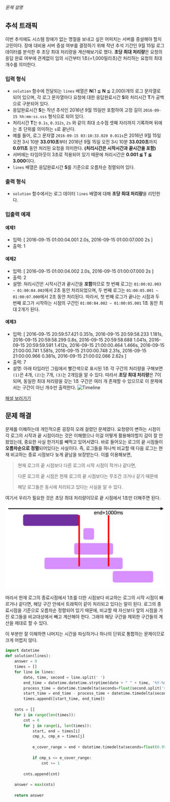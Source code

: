 ###### 문제 설명

## 추석 트래픽

이번 추석에도 시스템 장애가 없는 명절을 보내고 싶은 어피치는 서버를 증설해야 할지 고민이다. 장애 대비용 서버 증설 여부를 결정하기 위해 작년 추석 기간인 9월 15일 로그 데이터를 분석한 후 초당 최대 처리량을 계산해보기로 했다. **초당 최대 처리량**은 요청의 응답 완료 여부에 관계없이 임의 시간부터 1초(=1,000밀리초)간 처리하는 요청의 최대 개수를 의미한다.

### 입력 형식

- `solution` 함수에 전달되는 `lines` 배열은 **N**(1 ≦ **N** ≦ 2,000)개의 로그 문자열로 되어 있으며, 각 로그 문자열마다 요청에 대한 응답완료시간 **S**와 처리시간 **T**가 공백으로 구분되어 있다.
- 응답완료시간 **S**는 작년 추석인 2016년 9월 15일만 포함하여 고정 길이 `2016-09-15 hh:mm:ss.sss` 형식으로 되어 있다.
- 처리시간 **T**는 `0.1s`, `0.312s`, `2s` 와 같이 최대 소수점 셋째 자리까지 기록하며 뒤에는 초 단위를 의미하는 `s`로 끝난다.
- 예를 들어, 로그 문자열 `2016-09-15 03:10:33.020 0.011s`은 2016년 9월 15일 오전 3시 10분 **33.010초**부터 2016년 9월 15일 오전 3시 10분 **33.020초**까지 **0.011초** 동안 처리된 요청을 의미한다. **(처리시간은 시작시간과 끝시간을 포함)**
- 서버에는 타임아웃이 3초로 적용되어 있기 때문에 처리시간은 **0.001 ≦ T ≦ 3.000**이다.
- `lines` 배열은 응답완료시간 **S**를 기준으로 오름차순 정렬되어 있다.

### 출력 형식

- `solution` 함수에서는 로그 데이터 `lines` 배열에 대해 **초당 최대 처리량**을 리턴한다.

### 입출력 예제

#### 예제1

- 입력: [
  2016-09-15 01:00:04.001 2.0s,
  2016-09-15 01:00:07.000 2s
  ]
- 출력: 1

#### 예제2

- 입력: [
  2016-09-15 01:00:04.002 2.0s,
  2016-09-15 01:00:07.000 2s
  ]
- 출력: 2
- 설명: 처리시간은 시작시간과 끝시간을 **포함**하므로
  첫 번째 로그는 `01:00:02.003 ~ 01:00:04.002`에서 2초 동안 처리되었으며,
  두 번째 로그는 `01:00:05.001 ~ 01:00:07.000`에서 2초 동안 처리된다.
  따라서, 첫 번째 로그가 끝나는 시점과 두 번째 로그가 시작하는 시점의 구간인 `01:00:04.002 ~ 01:00:05.001` 1초 동안 최대 2개가 된다.

#### 예제3

- 입력: [
  2016-09-15 20:59:57.421 0.351s,
  2016-09-15 20:59:58.233 1.181s,
  2016-09-15 20:59:58.299 0.8s,
  2016-09-15 20:59:58.688 1.041s,
  2016-09-15 20:59:59.591 1.412s,
  2016-09-15 21:00:00.464 1.466s,
  2016-09-15 21:00:00.741 1.581s,
  2016-09-15 21:00:00.748 2.31s,
  2016-09-15 21:00:00.966 0.381s,
  2016-09-15 21:00:02.066 2.62s
  ]
- 출력: 7
- 설명: 아래 타임라인 그림에서 빨간색으로 표시된 1초 각 구간의 처리량을 구해보면 `(1)`은 4개, `(2)`는 7개, `(3)`는 2개임을 알 수 있다. 따라서 **초당 최대 처리량**은 7이 되며, 동일한 최대 처리량을 갖는 1초 구간은 여러 개 존재할 수 있으므로 이 문제에서는 구간이 아닌 개수만 출력한다.
  ![Timeline](http://t1.kakaocdn.net/welcome2018/chuseok-01-v5.png)

[해설 보러가기](http://tech.kakao.com/2017/09/27/kakao-blind-recruitment-round-1/)

## 문제 해결

문제를 이해하는데 개인적으론 굉장히 오래 걸렸던 문제였다. 요청량이 변하는 시점이 각 로그의 시작과 끝 시점이라는 것은 이해했으나 이걸 어떻게 활용해야할지 감이 잘 안왔었는데, 중요한 사실 한가지를 빼먹고 있어서였다. 바로 들어오는 로그의 끝 시점들이 **오름차순으로 정렬**되어있다는 사실이다. 즉, 로그들을 하나씩 비교할 때 다음 로그는 현재 비교하는 종료 시점보다 늦게 끝남을 보장받는다. 이를 이용해보면,

> 현재 로그의 끝 시점보다 다른 로그의 시작 시점이 작거나 같다면,
>
> 다른 로그의 끝 시점은 현재 로그의 끝 시점보다는 무조건 크거나 같기 때문에
>
> 해당 로그들은 동시에 처리되고 있다는 사실을 알 수 있다.

여기서 우리가 필요한 것은 초당 최대 처리량이므로 끝 시점에서 1초만 더해주면 된다. 

![image-20210104223231443](assets/image-20210104223231443.png)

따라서 현재 로그의 종료시점에서 1초를 더한 시점보다 비교하는 로그의 시작 시점이 빠르거나 같다면, 해당 구간 안에서 트래픽이 같이 처리되고 있다는 말이 된다. 로그의 종료시점을 기준으로 오름차순 정렬되어 있기 때문에, 비교할 때 자신보다 앞의 시점을 가진 로그들을 비교대상에서 빼고 계산해야 한다. 그래야 해당 구간을 제외한 구간들의 계산을 제대로 할 수 있다.

이 부분만 잘 이해하면 나머지는 시간을 파싱하거나 하나의 단위로 통합하는 문제이므로 크게 어렵지 않다.

```python
import datetime
def solution(lines):
    answer = 0
    times = []
    for line in lines:
        date, time, second = line.split(' ')
        end_time = datetime.datetime.strptime(date + " " + time, '%Y-%m-%d %H:%M:%S.%f')
        process_time = datetime.timedelta(seconds=float(second.split('s')[0]))
        start_time = end_time - process_time + datetime.timedelta(seconds=float(0.001))
        times.append([start_time, end_time])

    cnts = []
    for i in range(len(times)):
        cnt = 0
        for j in range(i, len(times)):
            start, end = times[i]
            cmp_s, cmp_e = times[j]

            e_cover_range = end + datetime.timedelta(seconds=float(0.999))
            
            if cmp_s <= e_cover_range:
                cnt += 1
                
        cnts.append(cnt)
    
    answer = max(cnts)
    
    return answer
```

